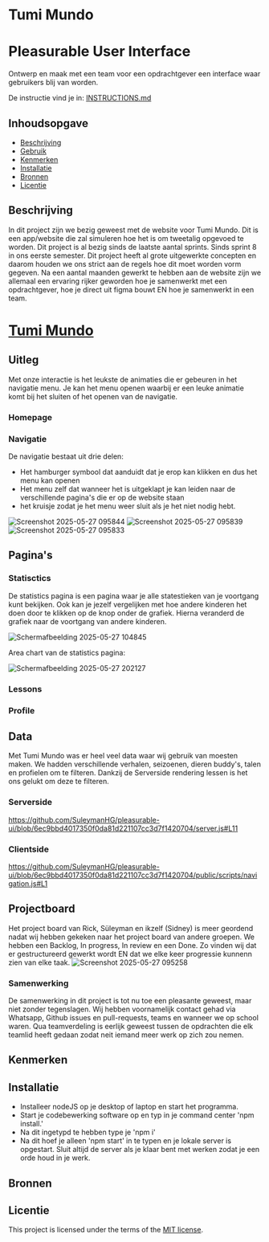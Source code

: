 # Tumi Mundo
# Pleasurable User Interface

Ontwerp en maak met een team voor een opdrachtgever een interface waar gebruikers blij van worden.

De instructie vind je in: [INSTRUCTIONS.md](https://github.com/fdnd-task/pleasurable-ui/blob/main/docs/INSTRUCTIONS.md)



## Inhoudsopgave
  * [Beschrijving](#beschrijving)
  * [Gebruik](#gebruik)
  * [Kenmerken](#kenmerken)
  * [Installatie](#installatie)
  * [Bronnen](#bronnen)
  * [Licentie](#licentie)

## Beschrijving
In dit project zijn we bezig geweest met de website voor Tumi Mundo. Dit is een app/website die zal simuleren hoe het is om tweetalig opgevoed te worden. Dit project is al bezig sinds de laatste aantal sprints. Sinds sprint 8 in ons eerste semester. Dit project heeft al grote uitgewerkte concepten en daarom houden we ons strict aan de regels hoe dit moet worden vorm gegeven. Na een aantal maanden gewerkt te hebben aan de website zijn we allemaal een ervaring rijker geworden hoe je samenwerkt met een opdrachtgever, hoe je direct uit figma bouwt EN hoe je samenwerkt in een team. 
<!-- Voeg een mooie poster visual toe 📸 -->
# [Tumi Mundo](https://pleasurable-ui-09ro.onrender.com/)

## Uitleg
Met onze interactie is het leukste de animaties die er gebeuren in het navigatie menu. Je kan het menu openen waarbij er een leuke animatie komt bij het sluiten of het openen van de navigatie. 

### Homepage

### Navigatie
De navigatie bestaat uit drie delen:
* Het hamburger symbool dat aanduidt dat je erop kan klikken en dus het menu kan openen
* Het menu zelf dat wanneer het is uitgeklapt je kan leiden naar de verschillende pagina's die er op de website staan
* het kruisje zodat je het menu weer sluit als je het niet nodig hebt.

![Screenshot 2025-05-27 095844](https://github.com/user-attachments/assets/94efd60d-668e-464c-b56f-a369abf2954f)
![Screenshot 2025-05-27 095839](https://github.com/user-attachments/assets/1905115d-f44e-4347-9f75-1b928b58ce57)
![Screenshot 2025-05-27 095833](https://github.com/user-attachments/assets/d650bb16-8600-493e-8d31-a6759a9d0dda)

## Pagina's

### Statisctics
De statistics pagina is een pagina waar je alle statestieken van je voortgang kunt bekijken. Ook kan je jezelf vergelijken met hoe andere kinderen het doen door te klikken op de knop onder de grafiek. Hierna veranderd de grafiek naar de voortgang van andere kinderen.

![Schermafbeelding 2025-05-27 104845](https://github.com/user-attachments/assets/2316a30a-a986-457c-a61c-ff863b10671b)

Area chart van de statistics pagina:

![Schermafbeelding 2025-05-27 202127](https://github.com/user-attachments/assets/3fe5073a-4786-4e40-8d0f-60905a7ac284)


### Lessons

### Profile


## Data
Met Tumi Mundo was er heel veel data waar wij gebruik van moesten maken. We hadden verschillende verhalen, seizoenen, dieren buddy's, talen en profielen om te filteren. Dankzij de Serverside rendering lessen is het ons gelukt om deze te filteren. 

### Serverside
https://github.com/SuleymanHG/pleasurable-ui/blob/6ec9bbd4017350f0da81d221107cc3d7f1420704/server.js#L11

### Clientside
https://github.com/SuleymanHG/pleasurable-ui/blob/6ec9bbd4017350f0da81d221107cc3d7f1420704/public/scripts/navigation.js#L1

## Projectboard
Het project board van Rick, Süleyman en ikzelf (Sidney) is meer geordend nadat wij hebben gekeken naar het project board van andere groepen. We hebben een Backlog, In progress, In review en een Done. Zo vinden wij dat er gestructureerd gewerkt wordt EN dat we elke keer progressie kunnenn zien van elke taak. 
![Screenshot 2025-05-27 095258](https://github.com/user-attachments/assets/410efdcd-3c59-4f7f-9a8b-27e225751fd4)


### Samenwerking
De samenwerking in dit project is tot nu toe een pleasante geweest, maar niet zonder tegenslagen. Wij hebben voornamelijk contact gehad via Whatsapp, Github issues en pull-requests, teams en wanneer we op school waren. Qua teamverdeling is eerlijk geweest tussen de opdrachten die elk teamlid heeft gedaan zodat neit iemand meer werk op zich zou nemen. 


## Kenmerken
<!-- Bij Kenmerken staat welke technieken zijn gebruikt en hoe. Wat is de HTML structuur? Wat zijn de belangrijkste dingen in CSS? Wat is er met JS gedaan en hoe? Misschien heb je iets met NodeJS gedaan, of heb je een framwork of library gebruikt? -->

## Installatie

* Installeer nodeJS op je desktop of laptop en start het programma.
* Start je codebewerking software op en typ in je command center 'npm install.'
* Na dit ingetypd te hebben type je 'npm i'
* Na dit hoef je alleen 'npm start' in te typen en je lokale server is opgestart. Sluit altijd de server als je klaar bent met werken zodat je een orde houd in je werk.
  
## Bronnen

## Licentie

This project is licensed under the terms of the [MIT license](./LICENSE).
